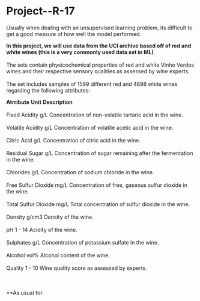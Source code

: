 # Project--R-17

<table>
Usually when dealing with an unsupervised learning problem, its difficult to get a good measure of how well the model performed.<br></<br>
  
**In this project, we will use data from the UCI archive based off of red and white wines (this is a very commonly used data set in ML)**.<br></br>
The sets contain physicochemical properties of red and white Vinho Verdes wines and their respective sensory qualities as assessed by wine experts.<br></br>
The set includes samples of 1599 different red and 4898 white wines regarding the following attributes:

**Atrribute**	       **Unit**	    **Description**<br></br>
Fixed Acidity	    g/L	    Concentration of non-volatile tartaric acid in the wine.<br></br>
Volatile Acidity  g/L	    Concentration of volatile acetic acid in the wine.<br></br>
Citric Acid	      g/L	    Concentration of citric acid in the wine.<br></br>
Residual Sugar	  g/L	    Concentration of sugar remaining after the fermentation in the wine.<br></br>
Chlorides	        g/L	    Concentration of sodium chloride in the wine.<br></br>
Free Sulfur Dioxide	mg/L	Concentration of free, gaseous sulfur dioxide in the wine.<br></br>
Total Sulfur Dioxide	mg/L Total concentration of sulfur dioxide in the wine.<br></br>
Density	            g/cm3	 Density of the wine.<br></br>
pH	          1   - 14	   Acidity of the wine.<br></br>
Sulphates	    g/L	        Concentration of potassium sulfate in the wine.<br></br>
Alcohol	      vol%	      Alcohol content of the wine.<br></br>
Quality	     1 - 10	      Wine quality score as assessed by experts.<br></br>


  
</table>

**As usual for 
